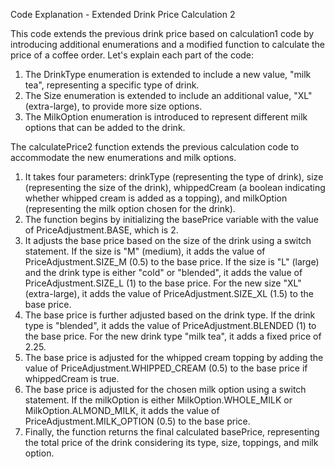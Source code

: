 Code Explanation - Extended Drink Price Calculation 2

This code extends the previous drink price based on calculation1 code by introducing additional enumerations and a modified function to calculate the price of a coffee order. Let's explain each part of the code:

1. The DrinkType enumeration is extended to include a new value, "milk tea", representing a specific type of drink.
2. The Size enumeration is extended to include an additional value, "XL" (extra-large), to provide more size options.
3. The MilkOption enumeration is introduced to represent different milk options that can be added to the drink.


The calculatePrice2 function extends the previous calculation code to accommodate the new enumerations and milk options.

1. It takes four parameters: drinkType (representing the type of drink), size (representing the size of the drink), whippedCream (a boolean indicating whether whipped cream is added as a topping), and milkOption (representing the milk option chosen for the drink).
2. The function begins by initializing the basePrice variable with the value of PriceAdjustment.BASE, which is 2.
3. It adjusts the base price based on the size of the drink using a switch statement. If the size is "M" (medium), it adds the value of PriceAdjustment.SIZE_M (0.5) to the base price. If the size is "L" (large) and the drink type is either "cold" or "blended", it adds the value of PriceAdjustment.SIZE_L (1) to the base price. For the new size "XL" (extra-large), it adds the value of PriceAdjustment.SIZE_XL (1.5) to the base price.
4. The base price is further adjusted based on the drink type. If the drink type is "blended", it adds the value of PriceAdjustment.BLENDED (1) to the base price. For the new drink type "milk tea", it adds a fixed price of 2.25.
5. The base price is adjusted for the whipped cream topping by adding the value of PriceAdjustment.WHIPPED_CREAM (0.5) to the base price if whippedCream is true.
6. The base price is adjusted for the chosen milk option using a switch statement. If the milkOption is either MilkOption.WHOLE_MILK or MilkOption.ALMOND_MILK, it adds the value of PriceAdjustment.MILK_OPTION (0.5) to the base price.
7. Finally, the function returns the final calculated basePrice, representing the total price of the drink considering its type, size, toppings, and milk option.
